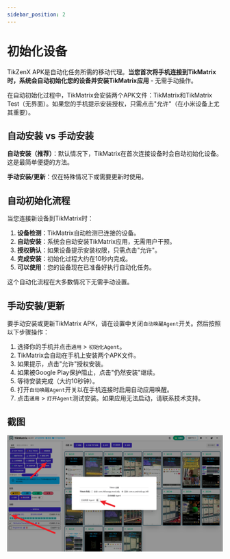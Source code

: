 ```yaml
---
sidebar_position: 2
---
```


# 初始化设备

TikZenX APK是自动化任务所需的移动代理。**当您首次将手机连接到TikMatrix时，系统会自动初始化您的设备并安装TikMatrix应用** - 无需手动操作。

在自动初始化过程中，TikMatrix会安装两个APK文件：TikMatrix和TikMatrix Test（无界面）。如果您的手机提示安装授权，只需点击"允许"（在小米设备上尤其重要）。

## 自动安装 vs 手动安装

**自动安装（推荐）**：默认情况下，TikMatrix在首次连接设备时会自动初始化设备。这是最简单便捷的方法。

**手动安装/更新**：仅在特殊情况下或需要更新时使用。

## 自动初始化流程

当您连接新设备到TikMatrix时：

1. **设备检测**：TikMatrix自动检测已连接的设备。
2. **自动安装**：系统会自动安装TikMatrix应用，无需用户干预。
3. **授权确认**：如果设备提示安装权限，只需点击"允许"。
4. **完成安装**：初始化过程大约在10秒内完成。
5. **可以使用**：您的设备现在已准备好执行自动化任务。

这个自动化流程在大多数情况下无需手动设置。

## 手动安装/更新

要手动安装或更新TikMatrix APK，请在设置中关闭`自动唤醒Agent`开关。然后按照以下步骤操作：

1. 选择你的手机并点击`通用` > `初始化Agent`。
2. TikMatrix会自动在手机上安装两个APK文件。
3. 如果提示，点击"允许"授权安装。
4. 如果被Google Play保护阻止，点击"仍然安装"继续。
5. 等待安装完成（大约10秒钟）。
6. 打开`自动唤醒Agent`开关以在手机连接时启用自动应用唤醒。
7. 点击`通用` > `打开Agent`测试安装。如果应用无法启动，请联系技术支持。

## 截图

![初始化Agent](../img/init-agent.png)
